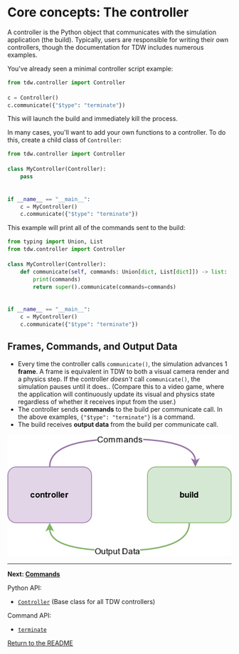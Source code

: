 # Core concepts: The controller

A controller is the Python object that communicates with the simulation application (the build). Typically, users are responsible for writing their own controllers, though the documentation for TDW includes numerous examples.

You've already seen a minimal controller script example:

```python
from tdw.controller import Controller

c = Controller()
c.communicate({"$type": "terminate"})
```

This will launch the build and immediately kill the process.

In many cases, you'll want to add your own functions to a controller. To do this, create a child class of `Controller`:

```python
from tdw.controller import Controller

class MyController(Controller):
    pass


if __name__ == "__main__":
    c = MyController()
    c.communicate({"$type": "terminate"})
```

This example will print all of the commands sent to the build:

```python
from typing import Union, List
from tdw.controller import Controller

class MyController(Controller):
    def communicate(self, commands: Union[dict, List[dict]]) -> list:
        print(commands)
        return super().communicate(commands=commands)
 

if __name__ == "__main__":
    c = MyController()
    c.communicate({"$type": "terminate"})
```

## Frames, Commands, and Output Data

- Every time the controller calls `communicate()`, the simulation advances 1 **frame**. A frame is equivalent in TDW to both a visual camera render and a physics step.  If the controller *doesn't* call `communicate()`, the simulation pauses until it does.. (Compare this to a video game, where the application will continuously update its visual and physics state regardless of whether it receives input from the user.)
- The controller sends **commands** to the build per communicate call. In the above examples, `{"$type": "terminate"}` is a command.
- The build receives **output data** from the build per communicate call.



![](images/network.png)

***

**Next: [Commands](commands.md)**

Python API:

- [`Controller`](../../python/controller.md)  (Base class for all TDW controllers)

Command API:

- [`terminate`](../../api/command_api.md#terminate)

[Return to the README](../../README.md)